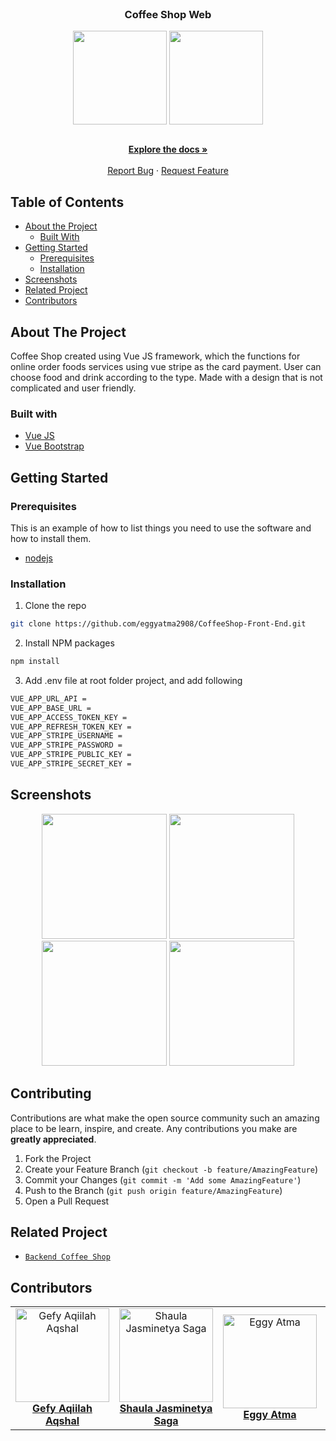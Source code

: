 <br />
<p align="center">

  <h3 align="center">Coffee Shop Web</h3>
  <p align="center" class="flex">
    <image align="center" width="150" src='./screenshots/coffee-logo.png' />
    <image align="center" width="150" src='./screenshots/logo.png' />
  </p>

  <p align="center">
    <br />
    <a href="https://github.com/Gefyaqiilah/CoffeeShop-Front-End"><strong>Explore the docs »</strong></a>
    <br />
    <br />
    <a href="https://github.com/Gefyaqiilah/CoffeeShop-Front-End/issues">Report Bug</a>
    ·
    <a href="https://github.com/Gefyaqiilah/CoffeeShop-Front-End/issues">Request Feature</a>
  </p>
</p>

<!-- TABLE OF CONTENTS -->
## Table of Contents

* [About the Project](#about-the-project)
  * [Built With](#built-with)
* [Getting Started](#getting-started)
  * [Prerequisites](#prerequisites)
  * [Installation](#installation)
* [Screenshots](#screenshots)
* [Related Project](#related-project-backend)
* [Contributors](#contributors)

<!-- ABOUT THE PROJECT -->
## About The Project


Coffee Shop created using Vue JS framework, which the functions for online order foods services using vue stripe as the card payment. User can choose food and drink according to the type. Made with a design that is not complicated and user friendly.

### Built with
* [Vue JS](https://vuejs.org/)
* [Vue Bootstrap](https://bootstrap-vue.org/)

<!-- GETTING STARTED -->
## Getting Started

### Prerequisites

This is an example of how to list things you need to use the software and how to install them.

* [nodejs](https://nodejs.org/en/download/)

### Installation

1. Clone the repo
```sh
git clone https://github.com/eggyatma2908/CoffeeShop-Front-End.git
```
2. Install NPM packages
```sh
npm install
```
3. Add .env file at root folder project, and add following
```sh
VUE_APP_URL_API = 
VUE_APP_BASE_URL = 
VUE_APP_ACCESS_TOKEN_KEY = 
VUE_APP_REFRESH_TOKEN_KEY = 
VUE_APP_STRIPE_USERNAME = 
VUE_APP_STRIPE_PASSWORD = 
VUE_APP_STRIPE_PUBLIC_KEY = 
VUE_APP_STRIPE_SECRET_KEY = 
```



<!-- ROADMAP -->
## Screenshots

<p align='center'>
  <span>
      <image width="200" height="200" src='./screenshots/login.png' />
      <image width="200" height="200" src='./screenshots/product-details.png' />
      <image width="200" height="200" src='./screenshots/payment-detai.png' />
      <image width="200" height="200" src='./screenshots/profile.png' />
     

<!-- CONTRIBUTING -->
## Contributing

Contributions are what make the open source community such an amazing place to be learn, inspire, and create. Any contributions you make are **greatly appreciated**.

1. Fork the Project
2. Create your Feature Branch (`git checkout -b feature/AmazingFeature`)
3. Commit your Changes (`git commit -m 'Add some AmazingFeature'`)
4. Push to the Branch (`git push origin feature/AmazingFeature`)
5. Open a Pull Request



## Related Project
* [`Backend Coffee Shop`](https://github.com/Gefyaqiilah/CoffeeShop-Back-End)


## Contributors
<center>
  <table>
    <tr>
      <td align="center">
        <a href="https://github.com/Gefyaqiilah">
          <img width="150" src="https://avatars.githubusercontent.com/u/54069791?s=400&u=d52c9220de7f217fab6be5eed1a2f237325ef741&v=4" alt="Gefy Aqiilah Aqshal"><br/>
          <b>Gefy Aqiilah Aqshal</b>
        </a>
      </td>
      <td align="center">
        <a href="https://github.com/sjasminetya">
          <img width="150" src="https://avatars.githubusercontent.com/u/36390515?v=4" alt="Shaula Jasminetya Saga"><br/>
          <b>Shaula Jasminetya Saga</b>
        </a>
      </td>
      <td align="center">
        <a href="https://github.com/eggyatma2908">
          <img width="150" src="https://avatars.githubusercontent.com/u/26200397?v=4" alt="Eggy Atma"><br/>
          <b>Eggy Atma</b>
        </a>
      </td>
       <td align="center">
        <a href="https://github.com/renaldipratama97">
          <img width="150" src="https://avatars.githubusercontent.com/u/72293996?v=4" alt="Renaldi Pratama Tumanggor"><br/>
          <b>Renaldi Pratama Tumanggor</b>
        </a>
      </td>
    </tr>
  </table>
</center>

